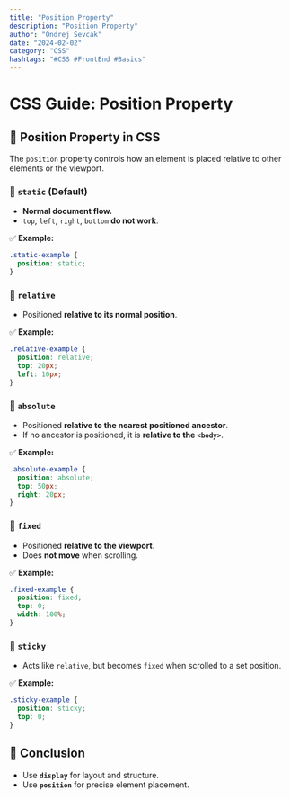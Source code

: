 ```yaml
---
title: "Position Property"
description: "Position Property"
author: "Ondrej Sevcak"
date: "2024-02-02"
category: "CSS"
hashtags: "#CSS #FrontEnd #Basics"
---
```


# CSS Guide: Position Property

## 📌 Position Property in CSS

The `position` property controls how an element is placed relative to other elements or the viewport.

### 🔹 `static` (Default)
- **Normal document flow.**
- `top`, `left`, `right`, `bottom` **do not work**.

✅ **Example:**
```css
.static-example {
  position: static;
}
```

### 🔹 `relative`
- Positioned **relative to its normal position**.

✅ **Example:**
```css
.relative-example {
  position: relative;
  top: 20px;
  left: 10px;
}
```

### 🔹 `absolute`
- Positioned **relative to the nearest positioned ancestor**.
- If no ancestor is positioned, it is **relative to the `<body>`**.

✅ **Example:**
```css
.absolute-example {
  position: absolute;
  top: 50px;
  right: 20px;
}
```

### 🔹 `fixed`
- Positioned **relative to the viewport**.
- Does **not move** when scrolling.

✅ **Example:**
```css
.fixed-example {
  position: fixed;
  top: 0;
  width: 100%;
}
```

### 🔹 `sticky`
- Acts like `relative`, but becomes `fixed` when scrolled to a set position.

✅ **Example:**
```css
.sticky-example {
  position: sticky;
  top: 0;
}
```

## 🎯 Conclusion
- Use **`display`** for layout and structure.
- Use **`position`** for precise element placement.


